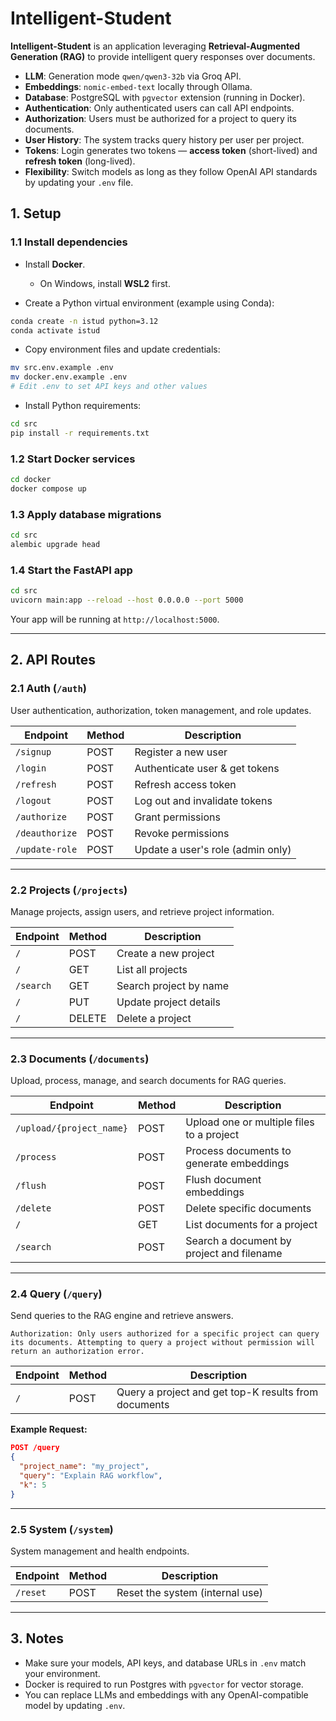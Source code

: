 
# Intelligent-Student

**Intelligent-Student** is an application leveraging **Retrieval-Augmented Generation (RAG)** to provide intelligent query responses over documents.

- **LLM**: Generation mode `qwen/qwen3-32b` via Groq API.  
- **Embeddings**: `nomic-embed-text` locally through Ollama.  
- **Database**: PostgreSQL with `pgvector` extension (running in Docker).  
- **Authentication**: Only authenticated users can call API endpoints.  
- **Authorization**: Users must be authorized for a project to query its documents.  
- **User History**: The system tracks query history per user per project.  
- **Tokens**: Login generates two tokens — **access token** (short-lived) and **refresh token** (long-lived).  
- **Flexibility**: Switch models as long as they follow OpenAI API standards by updating your `.env` file.


## 1. Setup

### 1.1 Install dependencies
- Install **Docker**.  
  - On Windows, install **WSL2** first.  

- Create a Python virtual environment (example using Conda):
```bash
conda create -n istud python=3.12
conda activate istud
````

* Copy environment files and update credentials:

```bash
mv src.env.example .env
mv docker.env.example .env
# Edit .env to set API keys and other values
```

* Install Python requirements:

```bash
cd src
pip install -r requirements.txt
```

### 1.2 Start Docker services

```bash
cd docker
docker compose up
```

### 1.3 Apply database migrations

```bash
cd src
alembic upgrade head
```

### 1.4 Start the FastAPI app

```bash
cd src
uvicorn main:app --reload --host 0.0.0.0 --port 5000
```

Your app will be running at `http://localhost:5000`.

---

## 2. API Routes

### **2.1 Auth** (`/auth`)

User authentication, authorization, token management, and role updates.

| Endpoint       | Method | Description                       |
| -------------- | ------ | --------------------------------- |
| `/signup`      | POST   | Register a new user               |
| `/login`       | POST   | Authenticate user & get tokens    |
| `/refresh`     | POST   | Refresh access token              |
| `/logout`      | POST   | Log out and invalidate tokens     |
| `/authorize`   | POST   | Grant permissions                 |
| `/deauthorize` | POST   | Revoke permissions                |
| `/update-role` | POST   | Update a user's role (admin only) |

---

### **2.2 Projects** (`/projects`)

Manage projects, assign users, and retrieve project information.

| Endpoint  | Method | Description            |
| --------- | ------ | ---------------------- |
| `/`       | POST   | Create a new project   |
| `/`       | GET    | List all projects      |
| `/search` | GET    | Search project by name |
| `/`       | PUT    | Update project details |
| `/`       | DELETE | Delete a project       |

---

### **2.3 Documents** (`/documents`)

Upload, process, manage, and search documents for RAG queries.

| Endpoint                 | Method | Description                               |
| ------------------------ | ------ | ----------------------------------------- |
| `/upload/{project_name}` | POST   | Upload one or multiple files to a project |
| `/process`               | POST   | Process documents to generate embeddings  |
| `/flush`                 | POST   | Flush document embeddings                 |
| `/delete`                | POST   | Delete specific documents                 |
| `/`                      | GET    | List documents for a project              |
| `/search`                | POST   | Search a document by project and filename |

---

### **2.4 Query** (`/query`)

Send queries to the RAG engine and retrieve answers.
```
Authorization: Only users authorized for a specific project can query its documents. Attempting to query a project without permission will return an authorization error.
```

| Endpoint | Method | Description                                          |
| -------- | ------ | ---------------------------------------------------- |
| `/`      | POST   | Query a project and get top-K results from documents |

**Example Request:**

```json
POST /query
{
  "project_name": "my_project",
  "query": "Explain RAG workflow",
  "k": 5
}
```

---

### **2.5 System** (`/system`)

System management and health endpoints.

| Endpoint | Method | Description                     |
| -------- | ------ | ------------------------------- |
| `/reset` | POST   | Reset the system (internal use) |

---

## 3. Notes

* Make sure your models, API keys, and database URLs in `.env` match your environment.
* Docker is required to run Postgres with `pgvector` for vector storage.
* You can replace LLMs and embeddings with any OpenAI-compatible model by updating `.env`.
 